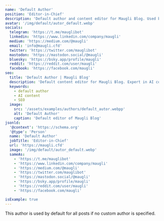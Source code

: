 ```yaml
---
name: 'Default Author'
position: 'Editor-in-Chief'
description: 'Default author and content editor for Maugli Blog. Used by default when no custom author is configured.'
avatar: '/img/default/autor_default.webp'
socials:
  telegram: 'https://t.me/mauglibot'
  linkedin: 'https://www.linkedin.com/company/maugli'
  medium: 'https://medium.com/@maugli'
  email: 'info@maugli.cfd'
  twitter: 'https://twitter.com/mauglibot'
  mastodon: 'https://mastodon.social/@maugli'
  bluesky: 'https://bsky.app/profile/maugli'
  reddit: 'https://reddit.com/user/maugli'
  facebook: 'https://facebook.com/maugli'
seo:
  title: 'Default Author | Maugli Blog'
  description: 'Default content editor for Maugli Blog. Expert in AI content, SEO, and multichannel strategies.'
  keywords:
    - default author
    - AI content
    - SEO
  image:
    src: '/assets/examples/authors/default_autor.webpp'
    alt: 'Default Author'
    caption: 'Default editor of Maugli Blog'
jsonld:
  '@context': 'https://schema.org'
  '@type': 'Person'
  name: 'Default Author'
  jobTitle: 'Editor-in-Chief'
  url: 'https://maugli.cfd'
  image: '/img/default/autor_default.webp'
  sameAs:
    - 'https://t.me/mauglibot'
    - 'https://www.linkedin.com/company/maugli'
    - 'https://medium.com/@maugli'
    - 'https://twitter.com/mauglibot'
    - 'https://mastodon.social/@maugli'
    - 'https://bsky.app/profile/maugli'
    - 'https://reddit.com/user/maugli'
    - 'https://facebook.com/maugli'

isExample: true
---
```


This author is used by default for all posts if no custom author is specified.
